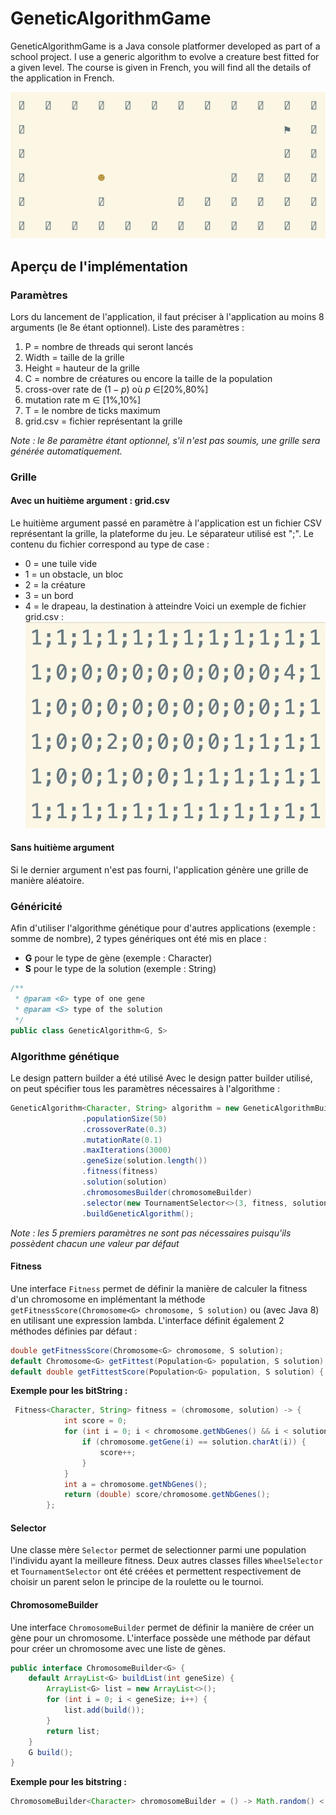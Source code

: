# GeneticAlgorithmGame
GeneticAlgorithmGame is a Java console platformer developed as part of a school project. 
I use a generic algorithm to evolve a creature best fitted for a given level. The course is given
in French, you will find all the details of the application in French.

![grid](resourcesREADME/grid.png)

## Aperçu de l'implémentation
### Paramètres
Lors du lancement de l'application, il faut préciser à l'application au moins 8 arguments (le 8e étant optionnel).
Liste des paramètres :
1. P = nombre de threads qui seront lancés 
2. Width = taille de la grille 
3. Height = hauteur de la grille 
4. C = nombre de créatures ou encore la taille de la population 
5. cross-over rate de ($1-p$) où  $p$ ∈[20%,80%]
6. mutation rate m ∈ [1%,10%]
7. T = le nombre de ticks maximum 
8. grid.csv = fichier représentant la grille

_Note : le 8e paramètre étant optionnel, s'il n'est pas soumis, une grille sera générée automatiquement._
### Grille
#### Avec un huitième argument : grid.csv
Le huitième argument passé en paramètre à l'application est un fichier CSV représentant la grille, la plateforme
du jeu. Le séparateur utilisé est ";". Le contenu du fichier correspond au type de case :
- 0 = une tuile vide
- 1 = un obstacle, un bloc
- 2 = la créature
- 3 = un bord
- 4 = le drapeau, la destination à atteindre
Voici un exemple de fichier grid.csv :
![grid.csv](resourcesREADME/fichierGrid.png)
#### Sans huitième argument
Si le dernier argument n'est pas fourni, l'application génère une grille de manière aléatoire.

### Généricité
Afin d'utiliser l'algorithme génétique pour d'autres applications (exemple : somme de nombre), 2 types génériques
ont été mis en place :
- **G** pour le type de gène (exemple : Character)
- **S** pour le type de la solution (exemple : String)
```java
/**
 * @param <G> type of one gene
 * @param <S> type of the solution
 */
public class GeneticAlgorithm<G, S>
```
### Algorithme génétique
Le design pattern builder a été utilisé 
Avec le design patter builder utilisé, on peut spécifier tous les paramètres nécessaires à l'algorithme :
```java
GeneticAlgorithm<Character, String> algorithm = new GeneticAlgorithmBuilder<Character, String>()
                .populationSize(50)
                .crossoverRate(0.3)
                .mutationRate(0.1)
                .maxIterations(3000)
                .geneSize(solution.length())
                .fitness(fitness)
                .solution(solution)
                .chromosomesBuilder(chromosomeBuilder)
                .selector(new TournamentSelector<>(3, fitness, solution))
                .buildGeneticAlgorithm();
```
_Note : les 5 premiers paramètres ne sont pas nécessaires puisqu'ils possèdent chacun une valeur par défaut_
#### Fitness
Une interface `Fitness` permet de définir la manière de calculer la fitness d'un chromosome en implémentant 
la méthode `getFitnessScore(Chromosome<G> chromosome, S solution)` ou (avec Java 8) en utilisant une 
expression lambda. L'interface définit également 2 méthodes définies par défaut : 
````java
double getFitnessScore(Chromosome<G> chromosome, S solution);
default Chromosome<G> getFittest(Population<G> population, S solution) {...}
default double getFittestScore(Population<G> population, S solution) {...}
````
**Exemple pour les bitString :**
```java
 Fitness<Character, String> fitness = (chromosome, solution) -> {
            int score = 0;
            for (int i = 0; i < chromosome.getNbGenes() && i < solution.length(); i++) {
                if (chromosome.getGene(i) == solution.charAt(i)) {
                    score++;
                }
            }
            int a = chromosome.getNbGenes();
            return (double) score/chromosome.getNbGenes();
        };
```
#### Selector
Une classe mère `Selector` permet de selectionner parmi une population l'individu ayant la meilleure fitness. 
Deux autres classes filles `WheelSelector` et `TournamentSelector` ont été créées et permettent respectivement
de choisir un parent selon le principe de la roulette ou le tournoi.

#### ChromosomeBuilder
Une interface `ChromosomeBuilder` permet de définir la manière de créer un gène pour un chromosome. L'interface 
possède une méthode par défaut pour créer un chromosome avec une liste de gènes.
```java
public interface ChromosomeBuilder<G> {
    default ArrayList<G> buildList(int geneSize) {
        ArrayList<G> list = new ArrayList<>();
        for (int i = 0; i < geneSize; i++) {
            list.add(build());
        }
        return list;
    }
    G build();
}
```
**Exemple pour les bitstring :**
```java
ChromosomeBuilder<Character> chromosomeBuilder = () -> Math.random() < 0.5 ? '0' : '1';
```